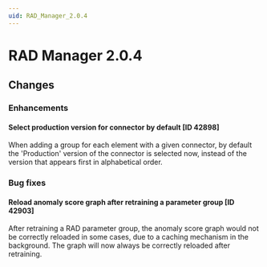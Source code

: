 ```yaml
---
uid: RAD_Manager_2.0.4
---
```


# RAD Manager 2.0.4

## Changes

### Enhancements

#### Select production version for connector by default [ID 42898]

When adding a group for each element with a given connector, by default the 'Production' version of the connector is selected now, instead of the version that appears first in alphabetical order.

### Bug fixes

#### Reload anomaly score graph after retraining a parameter group [ID 42903]

​After retraining a RAD parameter group, the anomaly score graph would not be correctly reloaded in some cases, due to a caching mechanism in the background. The graph will now always be correctly reloaded after retraining.
